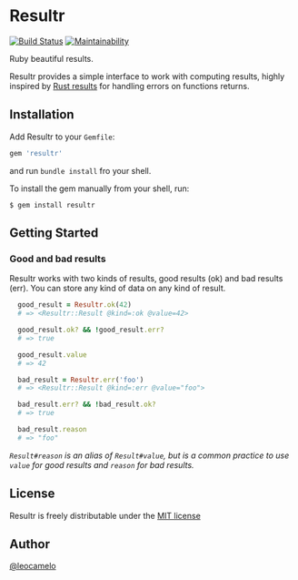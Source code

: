 # Resultr

[![Build Status](https://travis-ci.org/leocamelo/resultr.svg?branch=master)](https://travis-ci.org/leocamelo/resultr)
[![Maintainability](https://api.codeclimate.com/v1/badges/d59916bca76b37153273/maintainability)](https://codeclimate.com/github/leocamelo/resultr/maintainability)

Ruby beautiful results.

Resultr provides a simple interface to work with computing results, highly
inspired by [Rust results](https://doc.rust-lang.org/std/result) for handling
errors on functions returns.

## Installation

Add Resultr to your `Gemfile`:

```ruby
gem 'resultr'
```

and run `bundle install` fro your shell.

To install the gem manually from your shell, run:

```shell
$ gem install resultr
```

## Getting Started

### Good and bad results

Resultr works with two kinds of results, good results (ok)
and bad results (err). You can store any kind of data on any kind of result.

```ruby
  good_result = Resultr.ok(42)
  # => <Resultr::Result @kind=:ok @value=42>

  good_result.ok? && !good_result.err?
  # => true

  good_result.value
  # => 42

  bad_result = Resultr.err('foo')
  # => <Resultr::Result @kind=:err @value="foo">

  bad_result.err? && !bad_result.ok?
  # => true

  bad_result.reason
  # => "foo"
```

*`Result#reason` is an alias of `Result#value`, but is a common
practice to use `value` for good results and `reason` for bad results.*

## License

Resultr is freely distributable under the
[MIT license](https://github.com/leocamelo/minitooltip/blob/master/LICENSE)

## Author

[@leocamelo](https://twitter.com/@leocamelo)
